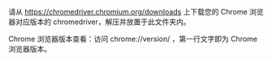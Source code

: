 请从 https://chromedriver.chromium.org/downloads 上下载您的 Chrome 浏览器对应版本的 chromedriver，解压并放置于此文件夹内。

Chrome 浏览器版本查看：访问 chrome://version/ ，第一行文字即为 Chrome 浏览器版本。
